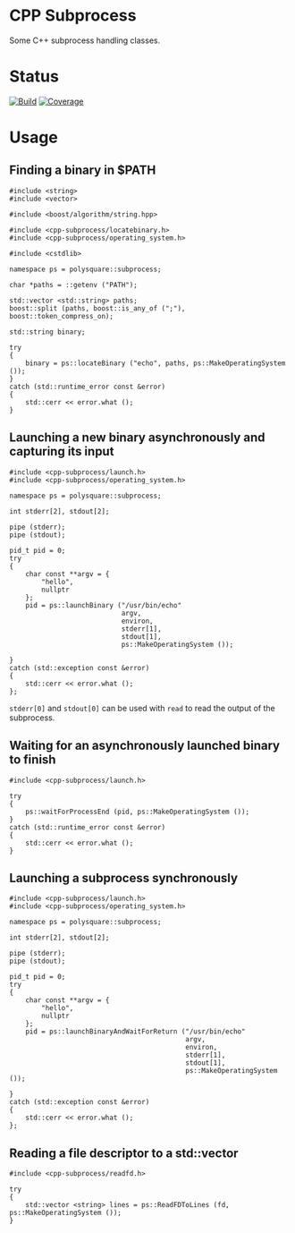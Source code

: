 CPP Subprocess
==============
Some C++ subprocess handling classes.

Status
======
[![Build](https://travis-ci.org/polysquare/cpp-subprocess.svg?branch=master)](https://travis-ci.org/polysquare/cpp-subprocess)
[![Coverage](https://coveralls.io/repos/polysquare/cpp-subprocess/badge.png?branch=master)](https://coveralls.io/r/polysquare/cpp-subprocess?branch=master)

Usage
====

Finding a binary in $PATH
-------------------------

    #include <string>
    #include <vector>

    #include <boost/algorithm/string.hpp>

    #include <cpp-subprocess/locatebinary.h>
    #include <cpp-subprocess/operating_system.h>

    #include <cstdlib>

    namespace ps = polysquare::subprocess;

    char *paths = ::getenv ("PATH");

    std::vector <std::string> paths;
    boost::split (paths, boost::is_any_of (";"), boost::token_compress_on);

    std::string binary;

    try
    {
        binary = ps::locateBinary ("echo", paths, ps::MakeOperatingSystem ());
    }
    catch (std::runtime_error const &error)
    {
        std::cerr << error.what ();
    }


Launching a new binary asynchronously and capturing its input
-------------------------------------------------------------

    #include <cpp-subprocess/launch.h>
    #include <cpp-subprocess/operating_system.h>

    namespace ps = polysquare::subprocess;

    int stderr[2], stdout[2];

    pipe (stderr);
    pipe (stdout);

    pid_t pid = 0;
    try
    {
        char const **argv = {
            "hello",
            nullptr
        };
        pid = ps::launchBinary ("/usr/bin/echo"
                                argv,
                                environ,
                                stderr[1],
                                stdout[1],
                                ps::MakeOperatingSystem ());

    }
    catch (std::exception const &error)
    {
        std::cerr << error.what ();
    };

`stderr[0]` and `stdout[0]` can be used with `read` to read the output of the subprocess.

Waiting for an asynchronously launched binary to finish
-----------------------------------------------

    #include <cpp-subprocess/launch.h>

    try
    {
        ps::waitForProcessEnd (pid, ps::MakeOperatingSystem ());
    }
    catch (std::runtime_error const &error)
    {
        std::cerr << error.what ();
    }

Launching a subprocess synchronously
---------------------------------

    #include <cpp-subprocess/launch.h>
    #include <cpp-subprocess/operating_system.h>

    namespace ps = polysquare::subprocess;

    int stderr[2], stdout[2];

    pipe (stderr);
    pipe (stdout);

    pid_t pid = 0;
    try
    {
        char const **argv = {
            "hello",
            nullptr
        };
        pid = ps::launchBinaryAndWaitForReturn ("/usr/bin/echo"
                                                argv,
                                                environ,
                                                stderr[1],
                                                stdout[1],
                                                ps::MakeOperatingSystem ());

    }
    catch (std::exception const &error)
    {
        std::cerr << error.what ();
    };

Reading a file descriptor to a std::vector <string>
--------------------------------------------

    #include <cpp-subprocess/readfd.h>

    try
    {
        std::vector <string> lines = ps::ReadFDToLines (fd, ps::MakeOperatingSystem ());
    }

